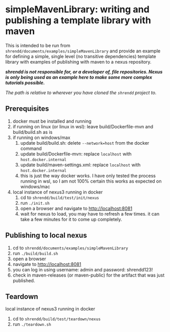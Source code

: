 # simpleMavenLibrary: writing and publishing a template library with maven
This is intended to be run from `shrendd/documents/examples/simpleMavenLibrary` and 
provide an example for defining a simple, single level (no transitive dependencies) template library
with examples of publishing with maven to a nexus repository.

***shrendd is not responsible for, or a developer of, file repositories. Nexus is only being used as an example here to make some more complex tutorials possible.***

*The path is relative to wherever you have cloned the `shrendd` project to.* 

## Prerequisites 
1. docker must be installed and running
2. if running on linux (or linux in wsl): leave build/Dockerfile-mvn and build/build.sh as is
3. if running on windows/max
   1. update build/build.sh: delete `--network=host` from the docker command
   2. update build/Dockerfile-mvn: replace `localhost` with `host.docker.internal`
   3. update build/maven-settings.xml: replace `localhost` with `host.docker.internal`
   4. this is just the way docker works. I have only tested the process running in wsl, so I am not 100% certain this works as expected on windows/mac
4. local instance of nexus3 running in docker
   1. cd to `shrendd/build/test/init/nexus`
   2. run `./init.sh`
   3. open a browser and navigate to [http://localhost:8081](http://localhost:8081)
   4. wait for nexus to load, you may have to refresh a few times. it can take a few minutes for it to come up completely.

## Publishing to local nexus
1. cd to `shrendd/documents/examples/simpleMavenLibrary`
2. run `./build/build.sh`
3. open a browser
4. navigate to [http://localhost:8081](http://localhost:8081)
5. you can log in using username: admin and password: shrendd123!
6. check in maven-releases (or maven-public) for the artifact that was just published.

## Teardown
local instance of nexus3 running in docker
1. cd to `shrendd/build/test/teardown/nexus`
2. run `./teardown.sh`
